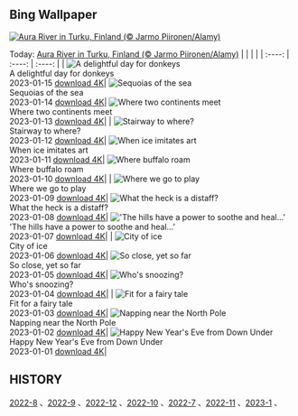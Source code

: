 ## Bing Wallpaper
[![Aura River in Turku, Finland (© Jarmo Piironen/Alamy)](https://cn.bing.com/th?id=OHR.Turku_EN-US1258814703_UHD.jpg&w=1000)](https://cn.bing.com/th?id=OHR.Turku_EN-US1258814703_UHD.jpg&pid=hp&w=3840&h=2160&rs=1&c=4)

Today: [Aura River in Turku, Finland (© Jarmo Piironen/Alamy)](https://cn.bing.com/th?id=OHR.Turku_EN-US1258814703_UHD.jpg&pid=hp&w=3840&h=2160&rs=1&c=4)
  |      |      |      |
| :----: | :----: | :----: |
| ![A delightful day for donkeys](https://cn.bing.com/th?id=OHR.DonkeyFeast_EN-US1153850805_UHD.jpg&pid=hp&w=384&h=216&rs=1&c=4) <br/> A delightful day for donkeys <br/> 2023-01-15  [download 4K](https://cn.bing.com/th?id=OHR.DonkeyFeast_EN-US1153850805_UHD.jpg&pid=hp&w=3840&h=2160&rs=1&c=4)| ![Sequoias of the sea](https://cn.bing.com/th?id=OHR.Pneumatocysts_EN-US1065729036_UHD.jpg&pid=hp&w=384&h=216&rs=1&c=4) <br/> Sequoias of the sea <br/> 2023-01-14  [download 4K](https://cn.bing.com/th?id=OHR.Pneumatocysts_EN-US1065729036_UHD.jpg&pid=hp&w=3840&h=2160&rs=1&c=4)| ![Where two continents meet](https://cn.bing.com/th?id=OHR.RumeliHisari_EN-US4800002879_UHD.jpg&pid=hp&w=384&h=216&rs=1&c=4) <br/> Where two continents meet <br/> 2023-01-13  [download 4K](https://cn.bing.com/th?id=OHR.RumeliHisari_EN-US4800002879_UHD.jpg&pid=hp&w=3840&h=2160&rs=1&c=4)|
| ![Stairway to where?](https://cn.bing.com/th?id=OHR.Umschreibung_EN-US4693850900_UHD.jpg&pid=hp&w=384&h=216&rs=1&c=4) <br/> Stairway to where? <br/> 2023-01-12  [download 4K](https://cn.bing.com/th?id=OHR.Umschreibung_EN-US4693850900_UHD.jpg&pid=hp&w=3840&h=2160&rs=1&c=4)| ![When ice imitates art](https://cn.bing.com/th?id=OHR.HummockIce_EN-US4606231645_UHD.jpg&pid=hp&w=384&h=216&rs=1&c=4) <br/> When ice imitates art <br/> 2023-01-11  [download 4K](https://cn.bing.com/th?id=OHR.HummockIce_EN-US4606231645_UHD.jpg&pid=hp&w=3840&h=2160&rs=1&c=4)| ![Where buffalo roam](https://cn.bing.com/th?id=OHR.BisonWindCave_EN-US4537340482_UHD.jpg&pid=hp&w=384&h=216&rs=1&c=4) <br/> Where buffalo roam <br/> 2023-01-10  [download 4K](https://cn.bing.com/th?id=OHR.BisonWindCave_EN-US4537340482_UHD.jpg&pid=hp&w=3840&h=2160&rs=1&c=4)|
| ![Where we go to play](https://cn.bing.com/th?id=OHR.Breckenridge_EN-US4460042968_UHD.jpg&pid=hp&w=384&h=216&rs=1&c=4) <br/> Where we go to play <br/> 2023-01-09  [download 4K](https://cn.bing.com/th?id=OHR.Breckenridge_EN-US4460042968_UHD.jpg&pid=hp&w=3840&h=2160&rs=1&c=4)| ![What the heck is a distaff?](https://cn.bing.com/th?id=OHR.Mohair_EN-US4379797092_UHD.jpg&pid=hp&w=384&h=216&rs=1&c=4) <br/> What the heck is a distaff? <br/> 2023-01-08  [download 4K](https://cn.bing.com/th?id=OHR.Mohair_EN-US4379797092_UHD.jpg&pid=hp&w=3840&h=2160&rs=1&c=4)| !['The hills have a power to soothe and heal...'](https://cn.bing.com/th?id=OHR.BlackFell_EN-US4276698070_UHD.jpg&pid=hp&w=384&h=216&rs=1&c=4) <br/> 'The hills have a power to soothe and heal...' <br/> 2023-01-07  [download 4K](https://cn.bing.com/th?id=OHR.BlackFell_EN-US4276698070_UHD.jpg&pid=hp&w=3840&h=2160&rs=1&c=4)|
| ![City of ice](https://cn.bing.com/th?id=OHR.HIISSF_EN-US4182845947_UHD.jpg&pid=hp&w=384&h=216&rs=1&c=4) <br/> City of ice <br/> 2023-01-06  [download 4K](https://cn.bing.com/th?id=OHR.HIISSF_EN-US4182845947_UHD.jpg&pid=hp&w=3840&h=2160&rs=1&c=4)| ![So close, yet so far](https://cn.bing.com/th?id=OHR.Perihelion_EN-US4106263162_UHD.jpg&pid=hp&w=384&h=216&rs=1&c=4) <br/> So close, yet so far <br/> 2023-01-05  [download 4K](https://cn.bing.com/th?id=OHR.Perihelion_EN-US4106263162_UHD.jpg&pid=hp&w=3840&h=2160&rs=1&c=4)| ![Who's snoozing?](https://cn.bing.com/th?id=OHR.SandhillSleeping_EN-US4023790571_UHD.jpg&pid=hp&w=384&h=216&rs=1&c=4) <br/> Who's snoozing? <br/> 2023-01-04  [download 4K](https://cn.bing.com/th?id=OHR.SandhillSleeping_EN-US4023790571_UHD.jpg&pid=hp&w=3840&h=2160&rs=1&c=4)|
| ![Fit for a fairy tale](https://cn.bing.com/th?id=OHR.HohenzollernBurg_EN-US3949412118_UHD.jpg&pid=hp&w=384&h=216&rs=1&c=4) <br/> Fit for a fairy tale <br/> 2023-01-03  [download 4K](https://cn.bing.com/th?id=OHR.HohenzollernBurg_EN-US3949412118_UHD.jpg&pid=hp&w=3840&h=2160&rs=1&c=4)| ![Napping near the North Pole](https://cn.bing.com/th?id=OHR.NorwayNYD_EN-US3880728634_UHD.jpg&pid=hp&w=384&h=216&rs=1&c=4) <br/> Napping near the North Pole <br/> 2023-01-02  [download 4K](https://cn.bing.com/th?id=OHR.NorwayNYD_EN-US3880728634_UHD.jpg&pid=hp&w=3840&h=2160&rs=1&c=4)| ![Happy New Year's Eve from Down Under](https://cn.bing.com/th?id=OHR.SydneyNYE_EN-US3807524923_UHD.jpg&pid=hp&w=384&h=216&rs=1&c=4) <br/> Happy New Year's Eve from Down Under <br/> 2023-01-01  [download 4K](https://cn.bing.com/th?id=OHR.SydneyNYE_EN-US3807524923_UHD.jpg&pid=hp&w=3840&h=2160&rs=1&c=4)|

  
  ## HISTORY
  [2022-8](https://github.com/Underglaze-Blue/bingwallpaper/tree/main/archive/2022-8/) 、[2022-9](https://github.com/Underglaze-Blue/bingwallpaper/tree/main/archive/2022-9/) 、[2022-12](https://github.com/Underglaze-Blue/bingwallpaper/tree/main/archive/2022-12/) 、[2022-10](https://github.com/Underglaze-Blue/bingwallpaper/tree/main/archive/2022-10/) 、[2022-7](https://github.com/Underglaze-Blue/bingwallpaper/tree/main/archive/2022-7/) 、[2022-11](https://github.com/Underglaze-Blue/bingwallpaper/tree/main/archive/2022-11/) 、[2023-1](https://github.com/Underglaze-Blue/bingwallpaper/tree/main/archive/2023-1/) 、